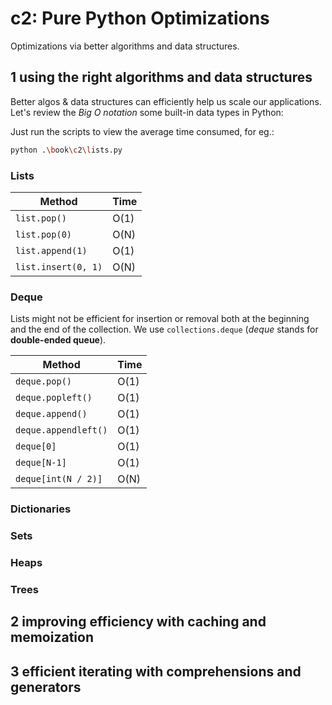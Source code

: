 # c2: Pure Python Optimizations

Optimizations via better algorithms and data structures.

## 1 using the right algorithms and data structures

Better algos & data structures can efficiently help us scale our applications. Let's review the *Big O notation* some built-in data types in Python:

Just run the scripts to view the average time consumed, for eg.:

```bash
python .\book\c2\lists.py
```

### Lists

| Method | Time |
| --- | --- |
| `list.pop()` | O(1) |
| `list.pop(0)` | O(N) |
| `list.append(1)` | O(1) |
| `list.insert(0, 1)` | O(N) |

### Deque

Lists might not be efficient for insertion or removal both at the beginning and the end of the collection. We use `collections.deque` (*deque* stands for **double-ended queue**).

| Method | Time |
| --- | --- |
| `deque.pop()` | O(1) |
| `deque.popleft()` | O(1) |
| `deque.append()` | O(1) |
| `deque.appendleft()` | O(1) |
| `deque[0]` | O(1) |
| `deque[N-1]` | O(1) |
| `deque[int(N / 2)]` | O(N) |


### Dictionaries

### Sets

### Heaps

### Trees

## 2 improving efficiency with caching and memoization

## 3 efficient iterating with comprehensions and generators
